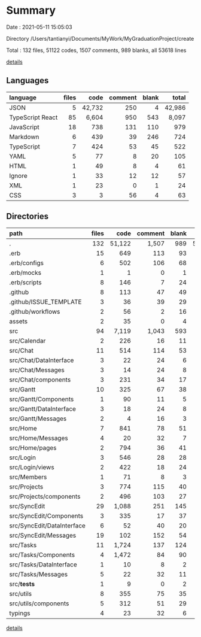 # Summary

Date : 2021-05-11 15:05:03

Directory /Users/tantianyi/Documents/MyWork/MyGraduationProject/create

Total : 132 files,  51122 codes, 1507 comments, 989 blanks, all 53618 lines

[details](details.md)

## Languages
| language | files | code | comment | blank | total |
| :--- | ---: | ---: | ---: | ---: | ---: |
| JSON | 5 | 42,732 | 250 | 4 | 42,986 |
| TypeScript React | 85 | 6,604 | 950 | 543 | 8,097 |
| JavaScript | 18 | 738 | 131 | 110 | 979 |
| Markdown | 6 | 439 | 39 | 246 | 724 |
| TypeScript | 7 | 424 | 53 | 45 | 522 |
| YAML | 5 | 77 | 8 | 20 | 105 |
| HTML | 1 | 49 | 8 | 4 | 61 |
| Ignore | 1 | 33 | 12 | 12 | 57 |
| XML | 1 | 23 | 0 | 1 | 24 |
| CSS | 3 | 3 | 56 | 4 | 63 |

## Directories
| path | files | code | comment | blank | total |
| :--- | ---: | ---: | ---: | ---: | ---: |
| . | 132 | 51,122 | 1,507 | 989 | 53,618 |
| .erb | 15 | 649 | 113 | 93 | 855 |
| .erb/configs | 6 | 502 | 106 | 68 | 676 |
| .erb/mocks | 1 | 1 | 0 | 1 | 2 |
| .erb/scripts | 8 | 146 | 7 | 24 | 177 |
| .github | 8 | 113 | 47 | 49 | 209 |
| .github/ISSUE_TEMPLATE | 3 | 36 | 39 | 29 | 104 |
| .github/workflows | 2 | 56 | 2 | 16 | 74 |
| assets | 2 | 35 | 0 | 4 | 39 |
| src | 94 | 7,119 | 1,043 | 593 | 8,755 |
| src/Calendar | 2 | 226 | 16 | 11 | 253 |
| src/Chat | 11 | 514 | 114 | 53 | 681 |
| src/Chat/DataInterface | 3 | 22 | 24 | 6 | 52 |
| src/Chat/Messages | 3 | 14 | 24 | 8 | 46 |
| src/Chat/components | 3 | 231 | 34 | 17 | 282 |
| src/Gantt | 10 | 325 | 67 | 38 | 430 |
| src/Gantt/Components | 1 | 90 | 11 | 5 | 106 |
| src/Gantt/DataInterface | 3 | 18 | 24 | 8 | 50 |
| src/Gantt/Messages | 2 | 4 | 16 | 3 | 23 |
| src/Home | 7 | 841 | 78 | 51 | 970 |
| src/Home/Messages | 4 | 20 | 32 | 7 | 59 |
| src/Home/pages | 2 | 794 | 36 | 41 | 871 |
| src/Login | 3 | 546 | 28 | 28 | 602 |
| src/Login/views | 2 | 422 | 18 | 24 | 464 |
| src/Members | 1 | 71 | 8 | 3 | 82 |
| src/Projects | 3 | 774 | 115 | 40 | 929 |
| src/Projects/components | 2 | 496 | 103 | 27 | 626 |
| src/SyncEdit | 29 | 1,088 | 251 | 145 | 1,484 |
| src/SyncEdit/Components | 3 | 335 | 17 | 37 | 389 |
| src/SyncEdit/DataInterface | 6 | 52 | 40 | 20 | 112 |
| src/SyncEdit/Messages | 19 | 102 | 152 | 54 | 308 |
| src/Tasks | 11 | 1,724 | 137 | 124 | 1,985 |
| src/Tasks/Components | 4 | 1,472 | 84 | 90 | 1,646 |
| src/Tasks/DataInterface | 1 | 10 | 8 | 2 | 20 |
| src/Tasks/Messages | 5 | 22 | 32 | 11 | 65 |
| src/__tests__ | 1 | 9 | 0 | 2 | 11 |
| src/utils | 8 | 355 | 75 | 35 | 465 |
| src/utils/components | 5 | 312 | 51 | 29 | 392 |
| typings | 4 | 23 | 32 | 6 | 61 |

[details](details.md)